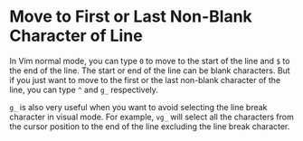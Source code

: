 # Move to First or Last Non-Blank Character of Line

In Vim normal mode, you can type `0` to move to the start of the line and `$` to the end of the line. The start or end of the line can be blank characters. But if you just want to move to the first or the last non-blank character of the line, you can type `^` and `g_` respectively.

`g_` is also very useful when you want to avoid selecting the line break character in visual mode. For example, `vg_` will select all the characters from the cursor position to the end of the line excluding the line break character.